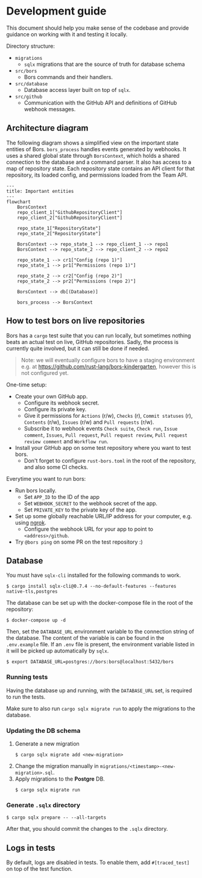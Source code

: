 # Development guide
This document should help you make sense of the codebase and provide
guidance on working with it and testing it locally.

Directory structure:
- `migrations`
    - `sqlx` migrations that are the source of truth for database schema
- `src/bors`
    - Bors commands and their handlers.
- `src/database`
    - Database access layer built on top of `sqlx`.
- `src/github`
    - Communication with the GitHub API and definitions of GitHub webhook messages.

## Architecture diagram
The following diagram shows a simplified view on the important state entities of Bors. `bors_process` handles events generated by webhooks. It uses a shared global state through `BorsContext`, which holds a shared connection to the database and a command parser. It also has access to a map of repository state. Each repository state contains an API client for that repository, its loaded config, and permissions loaded from the Team API.

```mermaid
---
title: Important entities
---
flowchart
    BorsContext
    repo_client_1["GithubRepositoryClient"]
    repo_client_2["GithubRepositoryClient"]

    repo_state_1["RepositoryState"]
    repo_state_2["RepositoryState"]

    BorsContext --> repo_state_1 --> repo_client_1 --> repo1
    BorsContext --> repo_state_2 --> repo_client_2 --> repo2

    repo_state_1 --> cr1["Config (repo 1)"]
    repo_state_1 --> pr1["Permissions (repo 1)"]

    repo_state_2 --> cr2["Config (repo 2)"]
    repo_state_2 --> pr2["Permissions (repo 2)"]

    BorsContext --> db[(Database)]

    bors_process --> BorsContext
```

## How to test bors on live repositories
Bors has a `cargo` test suite that you can run locally, but sometimes nothing beats an actual test on live, GitHub
repositories. Sadly, the process is currently quite involved, but it can still be done if needed.

> Note: we will eventually configure bors to have a staging environment e.g. at
> https://github.com/rust-lang/bors-kindergarten, however this is not configured yet.

One-time setup:
- Create your own GitHub app.
  - Configure its webhook secret.
  - Configure its private key.
  - Give it permissions for `Actions` (r/w), `Checks` (r), `Commit statuses` (r), `Contents` (r/w), `Issues` (r/w) and
  `Pull requests` (r/w).
  - Subscribe it to webhook events `Check suite`, `Check run`, `Issue comment`, `Issues`, `Pull request`,
    `Pull request review`, `Pull request review comment` and `Workflow run`.
- Install your GitHub app on some test repository where you want to test bors.
  - Don't forget to configure `rust-bors.toml` in the root of the repository, and also some CI checks.

Everytime you want to run bors:
- Run bors locally.
  - Set `APP_ID` to the ID of the app
  - Set `WEBHOOK_SECRET` to the webhook secret of the app.
  - Set `PRIVATE_KEY` to the private key of the app.
- Set up some globally reachable URL/IP address for your computer, e.g. using [ngrok](https://ngrok.com/).
  - Configure the webhook URL for your app to point to `<address>/github`.
- Try `@bors ping` on some PR on the test repository :)

## Database
You must have `sqlx-cli` installed for the following commands to work.
```console
$ cargo install sqlx-cli@0.7.4 --no-default-features --features native-tls,postgres
```

The database can be set up with the docker-compose file in the root of the repository:

```console
$ docker-compose up -d
```

Then, set the `DATABASE_URL` environment variable to the connection string of the database.
The content of the variable is can be found in the `.env.example` file.
If an `.env` file is present, the environment variable listed in it will be picked up automatically by `sqlx`.

```console
$ export DATABASE_URL=postgres://bors:bors@localhost:5432/bors
```

### Running tests
Having the database up and running, with the `DATABASE_URL` set, is required to run the tests.

Make sure to also run `cargo sqlx migrate run` to apply the migrations to the database.

### Updating the DB schema
1) Generate a new migration
    ```console
    $ cargo sqlx migrate add <new-migration>
    ```
2) Change the migration manually in `migrations/<timestamp>-<new-migration>.sql`.
3) Apply migrations to the **Postgre** DB.
    ```console
    $ cargo sqlx migrate run
    ```

### Generate `.sqlx` directory
```console
$ cargo sqlx prepare -- --all-targets
```

After that, you should commit the changes to the `.sqlx` directory.

## Logs in tests
By default, logs are disabled in tests. To enable them, add `#[traced_test]`
on top of the test function.
